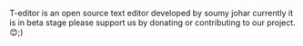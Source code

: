 T-editor is an open source text editor developed by soumy johar currently it is in beta stage please support us by donating or  contributing to our project.😊;) 
